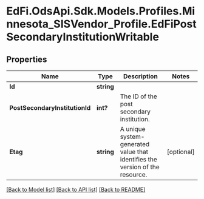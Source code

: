 # EdFi.OdsApi.Sdk.Models.Profiles.Minnesota_SISVendor_Profile.EdFiPostSecondaryInstitutionWritable
## Properties

Name | Type | Description | Notes
------------ | ------------- | ------------- | -------------
**Id** | **string** |  | 
**PostSecondaryInstitutionId** | **int?** | The ID of the post secondary institution. | 
**Etag** | **string** | A unique system-generated value that identifies the version of the resource. | [optional] 

[[Back to Model list]](../README.md#documentation-for-models) [[Back to API list]](../README.md#documentation-for-api-endpoints) [[Back to README]](../README.md)

